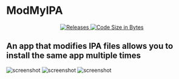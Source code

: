 # ModMyIPA

<p align="center">
  <a href="https://github.com/TechUnRestricted/windiskwriter/releases">
    <img alt="Releases" src="https://img.shields.io/github/downloads/powenn/ModMyIPA/total">
  </a>
  <a href="#">
    <img alt="Code Size in Bytes" src="https://img.shields.io/github/languages/code-size/powenn/ModMyIPA">
  </a>
</p>

## An app that modifies IPA files allows you to install the same app multiple times

![screenshot][1]
![screenshot][2]
![screenshot][3]



[1]:https://github.com/powenn/ModMyIPA/blob/main/Screenshots/01.png
[2]:https://github.com/powenn/ModMyIPA/blob/main/Screenshots/02.png
[3]:https://github.com/powenn/ModMyIPA/blob/main/Screenshots/03.png
